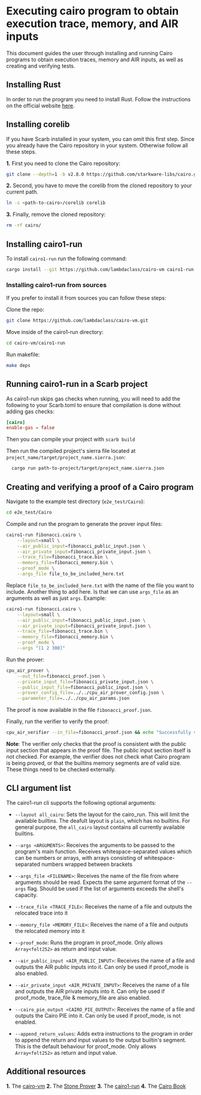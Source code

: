 # Executing cairo program to obtain execution trace, memory, and AIR inputs

This document guides the user through installing and running Cairo programs to obtain execution traces, memory and AIR inputs, as well as creating and verifying tests.

## Installing Rust

In order to run the program you need to install Rust. Follow the instructions on the official website [here](https://www.rust-lang.org/tools/install).

## Installing corelib

If you have Scarb installed in your system, you can omit this first step. Since you already have the Cairo repository in your system. Otherwise follow all these steps.

**1.** First you need to clone the Cairo repository:
```bash
git clone --depth=1 -b v2.8.0 https://github.com/starkware-libs/cairo.git
```

**2.** Second, you have to move the corelib from the cloned repository to your current path.
```bash
ln -s <path-to-cairo>/corelib corelib
```

**3.** Finally, remove the cloned repository:
```bash
rm -rf cairo/
```

## Installing cairo1-run
To install `cairo1-run` run the following command:

```bash
cargo install --git https://github.com/lambdaclass/cairo-vm cairo1-run
```

### Installing cairo1-run from sources
If you prefer to install it from sources you can follow these steps:

Clone the repo:
```bash
git clone https://github.com/lambdaclass/cairo-vm.git
```

Move inside of the cairo1-run directory:
```bash
cd cairo-vm/cairo1-run
```

Run makefile:
```bash
make deps
```


## Running cairo1-run in a Scarb project
As cairo1-run skips gas checks when running, you will need to add the following to your Scarb.toml to ensure that compilation is done without adding gas checks:

```toml
[cairo]
enable-gas = false
```

Then you can compile your project with `scarb build`

Then run the compiled project's sierra file located at `project_name/target/project_name.sierra.json`:

```bash
  cargo run path-to-project/target/project_name.sierra.json 
```


## Creating and verifying a proof of a Cairo program

Navigate to the example test directory (`e2e_test/Cairo`):

```bash
cd e2e_test/Cairo
```

Compile and run the program to generate the prover input files:

```bash
cairo1-run fibonacci.cairo \
    --layout=small \
    --air_public_input=fibonacci_public_input.json \
    --air_private_input=fibonacci_private_input.json \
    --trace_file=fibonacci_trace.bin \
    --memory_file=fibonacci_memory.bin \
    --proof_mode \
    --args_file file_to_be_included_here.txt
```
Replace `file_to_be_included_here.txt` with the name of the file you want to include. Another thing to add here. 
Is that we can use `args_file` as an arguments as well as just `args`. Example:

```bash
cairo1-run fibonacci.cairo \
    --layout=small \
    --air_public_input=fibonacci_public_input.json \
    --air_private_input=fibonacci_private_input.json \
    --trace_file=fibonacci_trace.bin \
    --memory_file=fibonacci_memory.bin \
    --proof_mode \
    --args "[1 2 300]"
```

Run the prover:
```bash
cpu_air_prover \
    --out_file=fibonacci_proof.json \
    --private_input_file=fibonacci_private_input.json \
    --public_input_file=fibonacci_public_input.json \
    --prover_config_file=../../cpu_air_prover_config.json \
    --parameter_file=../../cpu_air_params.json
```

The proof is now available in the file `fibonacci_proof.json`.

Finally, run the verifier to verify the proof:
```bash
cpu_air_verifier --in_file=fibonacci_proof.json && echo "Successfully verified example proof."
```

**Note**: The verifier only checks that the proof is consistent with the public input section that appears in the proof file. The public input section itself is not checked. For example, the verifier does not check what Cairo program is being proved, or that the builtins memory segments are of valid size. These things need to be checked externally.


## CLI argument list
The cairo1-run cli supports the following optional arguments:

* `--layout all_cairo`: Sets the layout for the cairo_run. This will limit the available builtins. The deafult layout is `plain`, which has no builtins. For general purpose, the `all_cairo` layout contains all currently available builtins.

* `--args <ARGUMENTS>`: Receives the arguments to be passed to the program's main function. Receives whitespace-separated values which can be numbers or arrays, with arrays consisting of whitespace-separated numbers wrapped between brackets

* `--args_file <FILENAME>`: Receives the name of the file from where arguments should be read. Expects the same argument format of the `--args` flag. Should be used if the list of arguments exceeds the shell's capacity.

* `--trace_file <TRACE_FILE>`: Receives the name of a file and outputs the relocated trace into it

* `--memory_file <MEMORY_FILE>`: Receives the name of a file and outputs the relocated memory into it

* `--proof_mode`: Runs the program in proof_mode. Only allows `Array<felt252>` as return and input value.

* `--air_public_input <AIR_PUBLIC_INPUT>`: Receives the name of a file and outputs the AIR public inputs into it. Can only be used if proof_mode is also enabled.

* `--air_private_input <AIR_PRIVATE_INPUT>`: Receives the name of a file and outputs the AIR private inputs into it. Can only be used if proof_mode, trace_file & memory_file are also enabled.

* `--cairo_pie_output <CAIRO_PIE_OUTPUT>`: Receives the name of a file and outputs the Cairo PIE into it. Can only be used if proof_mode, is not enabled.

* `--append_return_values`: Adds extra instructions to the program in order to append the return and input values to the output builtin's segment. This is the default behaviour for proof_mode. Only allows `Array<felt252>` as return and input value.


## Additional resources

**1.** The [cairo-vm](https://github.com/lambdaclass/cairo-vm)
**2.** The [Stone Prover](https://github.com/starkware-libs/stone-prover)
**3.** The [cairo1-run](https://github.com/lambdaclass/cairo-vm/tree/main/cairo1-run)
**4.** The [Cairo Book](https://book.cairo-lang.org/title-page.html)
